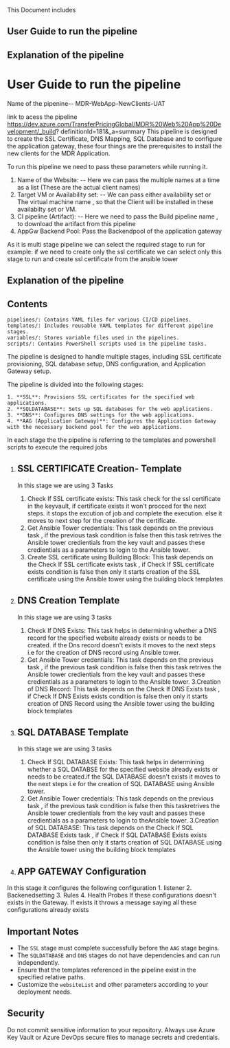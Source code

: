 This Document includes 
## User Guide to run the pipeline
## Explanation of the pipeline

# User Guide to run the pipeline
 Name of the pipenine-- MDR-WebApp-NewClients-UAT
 
 link to acess the pipeline https://dev.azure.com/TransferPricingGlobal/MDR%20Web%20App%20Development/_build? 
 definitionId=181&_a=summary
This pipeline is designed to create the SSL Certificate, DNS Mapping, SQL Database and to configure the application gateway,
these four things are the prerequisites to install the new clients for the MDR Application.

  To run this pipeline we need to pass these parameters while running it.
  1.  Name of the Website: 
   -- Here we can pass the multiple names at a time as a list (These are the actual client names)
  2.  Target VM or Availability set:
   -- We can pass either availability set or The virtual machine name , so that the Client will be installed  in these 
      availabilty set or VM.
  3. CI pipeline (Artifact):
     -- Here we need to pass the Build pipeline name , to download the artifact from this pipeline
  4. AppGw Backend Pool: Pass the Backendpool of the application gateway

 As it is multi stage pipeline we can select the required stage to run for example:
 if we need to create only the ssl certificate we can select only this stage to run and create ssl certificate from the 
 ansible tower


## Explanation of the pipeline
   ## Contents
    pipelines/: Contains YAML files for various CI/CD pipelines.
    templates/: Includes reusable YAML templates for different pipeline stages.
    variables/: Stores variable files used in the pipelines.
    scripts/: Contains PowerShell scripts used in the pipeline tasks.

The pipeline is designed to handle multiple stages, including SSL certificate provisioning, SQL database setup, DNS configuration, and Application Gateway setup.

The pipeline is divided into the following stages:

    1. **SSL**: Provisions SSL certificates for the specified web applications.
    2. **SQLDATABASE**: Sets up SQL databases for the web applications.
    3. **DNS**: Configures DNS settings for the web applications.
    4. **AAG (Application Gateway)**: Configures the Application Gateway with the necessary backend pool for the web applications.
  In each stage the the pipeline is referring to the templates and powershell scripts to execute the required jobs
1. ## SSL CERTIFICATE Creation- Template
    In this stage  we are using 3 Tasks 
    1. Check If SSL certificate exists:  This task check for the ssl certificate in the keyvault, if certificate exists it won't procced 
      for the next steps. it stops the excution of job and complete the execution. else it moves to next step for the creation of the
      certificate.
    2. Get Ansible Tower credentials: This task depends on the previous task , if the previous task condition is false then this task
        retrives the Ansible tower credientials from the key vault and passes these credientials as a parameters to login to the
        Ansible tower.
    3. Create SSL certificate using Building Block: This task depends on the Check If SSL certificate exists task , if Check If SSL certificate exists
        condition is false then only  it starts creation of the SSL certificate using the Ansible tower using the building block templates

 2. ## DNS Creation Template
    In this stage we are using 3 tasks 
    1. Check If DNS Exists: This task helps in determining whether a DNS record for the specified website already exists or needs to be created.
       if the Dns record doesn't exists it moves to the next steps i.e for the creation of DNS record using Ansible tower.
    2. Get Ansible Tower credentials: This task depends on the previous task , if the previous task condition is false then this task
        retrives the Ansible tower credientials from the key vault and passes these credientials as a parameters to login to the
        Ansible tower.
    3.Creation of DNS Record: This task depends on the Check If DNS Exists task , if Check If DNS Exists exists condition 
     is false then only  it starts creation of DNS Record  using the Ansible tower using the building block templates

 3. ## SQL DATABASE Template
    In this stage we are using 3 tasks 
    1. Check If SQL DATABASE Exists: This task helps in determining whether a SQL DATABSE for the specified website already 
       exists or needs to be created.if the SQL DATABASE doesn't exists it moves to the next steps i.e for the creation of 
       SQL DATABASE using Ansible tower.
    2. Get Ansible Tower credentials: This task depends on the previous task , if the previous task condition is false then 
      this taskretrives the Ansible tower credientials from the key vault and passes these credientials as a parameters to 
      login to theAnsible tower.
    3.Creation of SQL DATABASE: This task depends on the Check If SQL DATABASE Exists task , if Check If SQL DATABASE 
       Exists exists condition is false then only  it starts creation of SQL DATABASE using the Ansible tower using the 
       building block templates

 4. ## APP GATEWAY Configuration
   In this stage it configures  the following configuration
      1. listener
      2. Backenedsetting
      3. Rules
      4. Health Probes
  If these configurations doesn't exists in the Gateway. If exists it throws a message saying  all these configurations already exists

    
## Important Notes

- The `SSL` stage must complete successfully before the `AAG` stage begins.
- The `SQLDATABASE` and `DNS` stages do not have dependencies and can run independently.
- Ensure that the templates referenced in the pipeline exist in the specified relative paths.
- Customize the `websiteList` and other parameters according to your deployment needs.

## Security

Do not commit sensitive information to your repository. Always use Azure Key Vault or Azure DevOps secure files to manage secrets and credentials.
